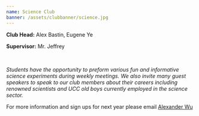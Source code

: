 ```yaml
---
name: Science Club
banner: /assets/clubbanner/science.jpg
---
```


**Club Head:** Alex Bastin, Eugene Ye

**Supervisor:** Mr. Jeffrey

<br>

_Students have the opportunity to preform various fun and informative science experiments during weekly meetings. We also invite many guest speakers to speak to our club members about their careers including renowned scientists and UCC old boys currently employed in the science sector._

For more information and sign ups for next year please email [Alexander Wu](mailto:alexander.wu@ucc.on.ca)
